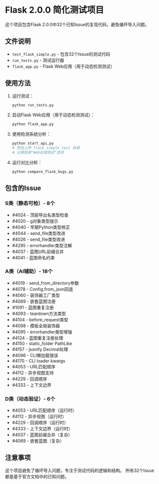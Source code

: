 # Flask 2.0.0 简化测试项目

这个项目包含Flask 2.0.0中32个已知Issue的复现代码，避免循环导入问题。

## 文件说明

- `test_flask_simple.py` - 包含32个Issue的测试代码
- `run_tests.py` - 测试运行器
- `flask_app.py` - Flask Web应用（用于动态检测测试）

## 使用方法

1. 运行测试：
   ```bash
   python run_tests.py
   ```

2. 启动Flask Web应用（用于动态检测测试）：
   ```bash
   python flask_app.py
   ```

3. 使用检测系统分析：
   ```bash
   python start_api.py
   # 然后上传 flask_simple_test 目录
   # 记得启用"Web应用测试"选项
   ```

4. 运行对比分析：
   ```bash
   python compare_flask_bugs.py
   ```

## 包含的Issue

### S类（静态可检）- 8个
- #4024 - 顶层导出名类型检查
- #4020 - g对象类型提示
- #4040 - 早期Python类型修正
- #4044 - send_file类型改进
- #4026 - send_file类型改进
- #4295 - errorhandler类型注解
- #4037 - 蓝图URL前缀合并
- #4041 - 蓝图命名约束

### A类（AI辅助）- 18个
- #4019 - send_from_directory参数
- #4078 - Config.from_json回退
- #4060 - 装饰器工厂类型
- #4069 - 嵌套蓝图注册
- #1091 - 蓝图重复注册
- #4093 - teardown方法类型
- #4104 - before_request类型
- #4098 - 模板全局装饰器
- #4095 - errorhandler类型增强
- #4124 - 蓝图重复注册处理
- #4150 - static_folder PathLike
- #4157 - jsonify Decimal处理
- #4096 - CLI懒加载错误
- #4170 - CLI loader kwargs
- #4053 - URL匹配顺序
- #4112 - 异步视图支持
- #4229 - 回调顺序
- #4333 - 上下文边界

### D类（动态验证）- 6个
- #4053 - URL匹配顺序（运行时）
- #4112 - 异步视图（运行时）
- #4229 - 回调顺序（运行时）
- #4333 - 上下文边界（运行时）
- #4037 - 蓝图前缀合并（复杂）
- #4069 - 嵌套蓝图（复杂）

## 注意事项

这个项目避免了循环导入问题，专注于测试代码的逻辑和结构。
所有32个Issue都是基于官方文档中的已知问题。

